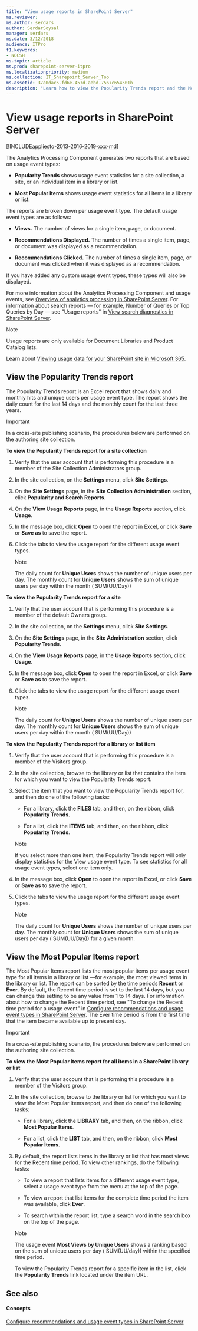 ```yaml
---
title: "View usage reports in SharePoint Server"
ms.reviewer: 
ms.author: serdars
author: SerdarSoysal
manager: serdars
ms.date: 3/12/2018
audience: ITPro
f1.keywords:
- NOCSH
ms.topic: article
ms.prod: sharepoint-server-itpro
ms.localizationpriority: medium
ms.collection: IT_Sharepoint_Server_Top
ms.assetid: 37a0dac5-fd6e-457d-aebd-7567c654501b
description: "Learn how to view the Popularity Trends report and the Most Popular Items report generated by the SharePoint Analytics Processing Component."
---
```


# View usage reports in SharePoint Server

[!INCLUDE[appliesto-2013-2016-2019-xxx-md](../includes/appliesto-2013-2016-2019-xxx-md.md)]
  
The Analytics Processing Component generates two reports that are based on usage event types:
  
- **Popularity Trends** shows usage event statistics for a site collection, a site, or an individual item in a library or list. 
    
- **Most Popular Items** shows usage event statistics for all items in a library or list. 
    
The reports are broken down per usage event type. The default usage event types are as follows: 
  
- **Views.** The number of views for a single item, page, or document. 
    
- **Recommendations Displayed.** The number of times a single item, page, or document was displayed as a recommendation. 
    
- **Recommendations Clicked.** The number of times a single item, page, or document was clicked when it was displayed as a recommendation. 
    
If you have added any custom usage event types, these types will also be displayed.
  
For more information about the Analytics Processing Component and usage events, see [Overview of analytics processing in SharePoint Server](../search/overview-of-analytics-processing.md). For information about search reports — for example, Number of Queries or Top Queries by Day — see "Usage reports" in [View search diagnostics in SharePoint Server](../search/view-search-diagnostics.md).
  
> [!NOTE]
> Usage reports are only available for Document Libraries and Product Catalog lists.

Learn about [Viewing usage data for your SharePoint site in Microsoft 365](https://support.microsoft.com/office/view-usage-data-for-your-sharepoint-site-2fa8ddc2-c4b3-4268-8d26-a772dc55779e).
  
## View the Popularity Trends report
<a name="BKMK_PopularityTrends"> </a>

The Popularity Trends report is an Excel report that shows daily and monthly hits and unique users per usage event type. The report shows the daily count for the last 14 days and the monthly count for the last three years.
  
> [!IMPORTANT]
> In a cross-site publishing scenario, the procedures below are performed on the authoring site collection. 
  
**To view the Popularity Trends report for a site collection**
  
1. Verify that the user account that is performing this procedure is a member of the Site Collection Administrators group. 
    
2. In the site collection, on the **Settings** menu, click **Site Settings**.
    
3. On the **Site Settings** page, in the **Site Collection Administration** section, click **Popularity and Search Reports**.
    
4. On the **View Usage Reports** page, in the **Usage Reports** section, click **Usage**.
    
5. In the message box, click **Open** to open the report in Excel, or click **Save** or **Save as** to save the report. 
    
6. Click the tabs to view the usage report for the different usage event types.
    
    > [!NOTE]
    > The daily count for **Unique Users** shows the number of unique users per day. The monthly count for **Unique Users** shows the sum of unique users per day within the month ( SUM(UU/Day)) 
  
**To view the Popularity Trends report for a site**
  
1. Verify that the user account that is performing this procedure is a member of the default Owners group.
    
2. In the site collection, on the **Settings** menu, click **Site Settings**.
    
3. On the **Site Settings** page, in the **Site Administration** section, click **Popularity Trends**.
    
4. On the **View Usage Reports** page, in the **Usage Reports** section, click **Usage**.
    
5. In the message box, click **Open** to open the report in Excel, or click **Save** or **Save as** to save the report. 
    
6. Click the tabs to view the usage report for the different usage event types.
    
    > [!NOTE]
    > The daily count for **Unique Users** shows the number of unique users per day. The monthly count for **Unique Users** shows the sum of unique users per day within the month ( SUM(UU/Day)) 
  
**To view the Popularity Trends report for a library or list item**
  
1. Verify that the user account that is performing this procedure is a member of the Visitors group.
    
2. In the site collection, browse to the library or list that contains the item for which you want to view the Popularity Trends report.
    
3. Select the item that you want to view the Popularity Trends report for, and then do one of the following tasks:
    
    - For a library, click the **FILES** tab, and then, on the ribbon, click **Popularity Trends**.
    
    - For a list, click the **ITEMS** tab, and then, on the ribbon, click **Popularity Trends**.
    
    > [!NOTE]
    > If you select more than one item, the Popularity Trends report will only display statistics for the View usage event type. To see statistics for all usage event types, select one item only. 
  
4. In the message box, click **Open** to open the report in Excel, or click **Save** or **Save as** to save the report. 
    
5. Click the tabs to view the usage report for the different usage event types.
    
    > [!NOTE]
    > The daily count for **Unique Users** shows the number of unique users per day. The monthly count for **Unique Users** shows the sum of unique users per day ( SUM(UU/Day)) for a given month. 
  
## View the Most Popular Items report
<a name="BKMK_MostPopular"> </a>

The Most Popular Items report lists the most popular items per usage event type for all items in a library or list —for example, the most viewed items in the library or list. The report can be sorted by the time periods **Recent** or **Ever**. By default, the Recent time period is set to the last 14 days, but you can change this setting to be any value from 1 to 14 days. For information about how to change the Recent time period, see "To change the Recent time period for a usage event" in [Configure recommendations and usage event types in SharePoint Server](configure-recommendations-and-usage-event-types.md). The Ever time period is from the first time that the item became available up to present day.
  
> [!IMPORTANT]
> In a cross-site publishing scenario, the procedures below are performed on the authoring site collection. 
  
**To view the Most Popular Items report for all items in a SharePoint library or list**
  
1. Verify that the user account that is performing this procedure is a member of the Visitors group.
    
2. In the site collection, browse to the library or list for which you want to view the Most Popular Items report, and then do one of the following tasks:
    
    - For a library, click the **LIBRARY** tab, and then, on the ribbon, click **Most Popular Items**.
    
    - For a list, click the **LIST** tab, and then, on the ribbon, click **Most Popular Items**.
    
3. By default, the report lists items in the library or list that has most views for the Recent time period. To view other rankings, do the following tasks:
    
    - To view a report that lists items for a different usage event type, select a usage event type from the menu at the top of the page.
    
    - To view a report that list items for the complete time period the item was available, click **Ever**.
    
    - To search within the report list, type a search word in the search box on the top of the page.
    
    > [!NOTE]
    > The usage event **Most Views by Unique Users** shows a ranking based on the sum of unique users per day ( SUM(UU/day)) within the specified time period.
    >
    > To view the Popularity Trends report for a specific item in the list, click the **Popularity Trends** link located under the item URL. 
  
## See also
<a name="BKMK_MostPopular"> </a>

#### Concepts

[Configure recommendations and usage event types in SharePoint Server](configure-recommendations-and-usage-event-types.md)


